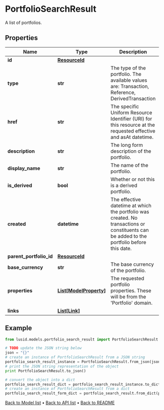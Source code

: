 # PortfolioSearchResult

A list of portfolios.

## Properties
Name | Type | Description | Notes
------------ | ------------- | ------------- | -------------
**id** | [**ResourceId**](ResourceId.md) |  | 
**type** | **str** | The type of the portfolio. The available values are: Transaction, Reference, DerivedTransaction | 
**href** | **str** | The specific Uniform Resource Identifier (URI) for this resource at the requested effective and asAt datetime. | [optional] 
**description** | **str** | The long form description of the portfolio. | [optional] 
**display_name** | **str** | The name of the portfolio. | 
**is_derived** | **bool** | Whether or not this is a derived portfolio. | [optional] [readonly] 
**created** | **datetime** | The effective datetime at which the portfolio was created. No transactions or constituents can be added to the portfolio before this date. | 
**parent_portfolio_id** | [**ResourceId**](ResourceId.md) |  | [optional] 
**base_currency** | **str** | The base currency of the portfolio. | [optional] 
**properties** | [**List[ModelProperty]**](ModelProperty.md) | The requested portfolio properties. These will be from the &#39;Portfolio&#39; domain. | [optional] 
**links** | [**List[Link]**](Link.md) |  | [optional] 

## Example

```python
from lusid.models.portfolio_search_result import PortfolioSearchResult

# TODO update the JSON string below
json = "{}"
# create an instance of PortfolioSearchResult from a JSON string
portfolio_search_result_instance = PortfolioSearchResult.from_json(json)
# print the JSON string representation of the object
print PortfolioSearchResult.to_json()

# convert the object into a dict
portfolio_search_result_dict = portfolio_search_result_instance.to_dict()
# create an instance of PortfolioSearchResult from a dict
portfolio_search_result_form_dict = portfolio_search_result.from_dict(portfolio_search_result_dict)
```
[Back to Model list](../README.md#documentation-for-models) &#8226; [Back to API list](../README.md#documentation-for-api-endpoints) &#8226; [Back to README](../README.md)


